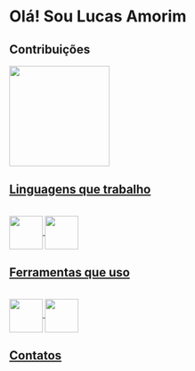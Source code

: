 # Olá! Sou Lucas Amorim

## Contribuições
<div>
  <a href = "https://github.com/lucasamorimuser">
  <img height="180em" src="https://github-readme-stats.vercel.app/api?username=lucasamorimuser&show_icons=true&theme=merko&include_all_comits=true&count_private=true">
</div>

## Linguagens que trabalho
<div style = "display: inline_block"><br>
  <img align = "center" height = "60" width = "60" src="https://cdn.jsdelivr.net/gh/devicons/devicon@latest/icons/python/python-original-wordmark.svg" />
  <img align = "center" height = "60" width = "60" src="https://cdn.jsdelivr.net/gh/devicons/devicon@latest/icons/sqldeveloper/sqldeveloper-plain.svg" />         
       
</div>

## Ferramentas que uso

<div style = "display: inline_block"><br>
  <img align = "center" height = "60" width = "60" src="https://cdn.jsdelivr.net/gh/devicons/devicon@latest/icons/vscode/vscode-original-wordmark.svg" /> 
  <img align = "center" height = "60" width = "60" src="https://cdn.jsdelivr.net/gh/devicons/devicon@latest/icons/postgresql/postgresql-original.svg" />
          
</div>

## Contatos

